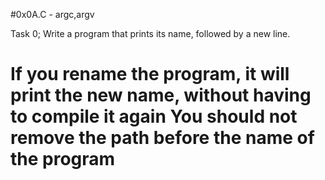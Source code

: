 #0x0A.C - argc,argv

Task 0;
Write a program that prints its name, followed by a new line.

If you rename the program, it will print the new name, without having to compile it again
You should not remove the path before the name of the program
=====================================================
